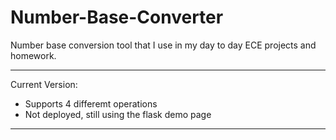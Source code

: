 # Number-Base-Converter
Number base conversion tool that I use in my day to day ECE projects and homework.

-------------------------------------------------------------------------
Current Version:
  - Supports 4 differemt operations
  - Not deployed, still using the flask demo page
-------------------------------------------------------------------------
